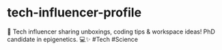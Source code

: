 # tech-influencer-profile
🌸 Tech influencer sharing unboxings, coding tips &amp; workspace ideas! PhD candidate in epigenetics. 💻✨ #Tech #Science
